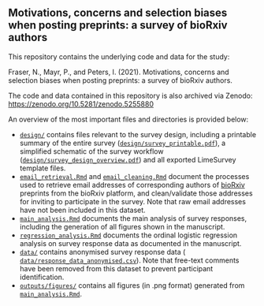 ## Motivations, concerns and selection biases when posting preprints: a survey of bioRxiv authors

This repository contains the underlying code and data for the study:

Fraser, N., Mayr, P., and Peters, I. (2021). Motivations, concerns and selection biases when posting preprints: a survey of bioRxiv authors.

The code and data contained in this repository is also archived via Zenodo: https://zenodo.org/10.5281/zenodo.5255880

An overview of the most important files and directories is provided below:

- [`design/`](design) contains files relevant to the survey design, including a printable summary of the entire survey ([`design/survey_printable.pdf`](design/survey_printable.pdf)), a simplified schematic of the survey workflow ([`design/survey_design_overview.pdf`](design/survey_design_overview.pdf)) and all exported LimeSurvey template files.
- [`email_retrieval.Rmd`](email_retrieval.Rmd) and [`email_cleaning.Rmd`](email_cleaning.Rmd) document the processes used to retrieve email addresses of corresponding authors of  [bioRxiv](https://biorxiv.org) preprints from the bioRxiv platform, and clean/validate  those addresses for inviting to participate in the survey. Note that raw email addresses have not been included in this dataset.
- [`main_analysis.Rmd`](main_analysis.Rmd) documents the main analysis of survey responses, including the generation of all figures shown in the manuscript.
- [`regression_analysis.Rmd`](regression_analysis.Rmd) documents the ordinal logistic regression analysis on survey response data as documented in the manuscript.
- [`data/`](data) contains anonymised survey response data ( [`data/response_data_anonymised.csv`](data/response_data_anonymised.csv)). Note that free-text comments have been removed from this dataset to prevent participant identification.
- [`outputs/figures/`](outputs/figures) contains all figures (in .png format) generated from [`main_analysis.Rmd`](main_analysis.Rmd).
